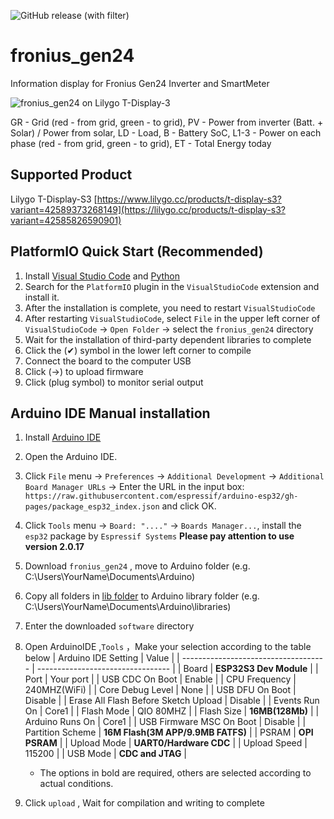![GitHub release (with filter)](https://img.shields.io/github/v/release/pmajor021/fronius_gen24?color=%23008000)

# fronius_gen24
Information display for Fronius Gen24 Inverter and SmartMeter

![fronius_gen24 on Lilygo T-Display-3](https://github.com/user-attachments/assets/0c8e602b-5128-4b10-9781-90ab488df0a9)

GR - Grid (red - from grid, green - to grid), PV - Power from inverter (Batt. + Solar) / Power from solar, LD - Load, 
B - Battery SoC, L1-3 - Power on each phase (red - from grid, green - to grid), ET - Total Energy today

## Supported Product

Lilygo T-Display-S3
[https://www.lilygo.cc/products/t-display-s3?variant=42589373268149](https://lilygo.cc/products/t-display-s3?variant=42585826590901)

## PlatformIO Quick Start (Recommended)
1. Install [Visual Studio Code](https://code.visualstudio.com/) and [Python](https://www.python.org/)
2. Search for the `PlatformIO` plugin in the `VisualStudioCode` extension and install it.
3. After the installation is complete, you need to restart `VisualStudioCode`
4. After restarting `VisualStudioCode`, select `File` in the upper left corner of `VisualStudioCode` -> `Open Folder` -> select the `fronius_gen24` directory
5. Wait for the installation of third-party dependent libraries to complete
6. Click the (✔) symbol in the lower left corner to compile
7. Connect the board to the computer USB
8. Click (→) to upload firmware
9. Click (plug symbol) to monitor serial output


## Arduino IDE Manual installation

1. Install [Arduino IDE](https://www.arduino.cc/en/software)
2. Open the Arduino IDE.
3. Click `File` menu -> `Preferences` -> `Additional Development` -> `Additional Board Manager URLs` -> Enter the URL in the input box: `https://raw.githubusercontent.com/espressif/arduino-esp32/gh-pages/package_esp32_index.json` and click OK.
4. Click `Tools` menu -> `Board: "...."` -> `Boards Manager...`, install the `esp32` package by `Espressif Systems` **Please pay attention to use version 2.0.17**
5. Download `fronius_gen24` , move to Arduino folder (e.g. C:\Users\YourName\Documents\Arduino\)
6. Copy all folders in [lib folder](./lib/) to Arduino library folder (e.g. C:\Users\YourName\Documents\Arduino\libraries)
7. Enter the downloaded `software` directory
8. Open ArduinoIDE ,`Tools` ，Make your selection according to the table below
    | Arduino IDE Setting                  | Value                             |
    | ------------------------------------ | --------------------------------- |
    | Board                                | **ESP32S3 Dev Module**            |
    | Port                                 | Your port                         |
    | USB CDC On Boot                      | Enable                            |
    | CPU Frequency                        | 240MHZ(WiFi)                      |
    | Core Debug Level                     | None                              |
    | USB DFU On Boot                      | Disable                           |
    | Erase All Flash Before Sketch Upload | Disable                           |
    | Events Run On                        | Core1                             |
    | Flash Mode                           | QIO 80MHZ                         |
    | Flash Size                           | **16MB(128Mb)**                   |
    | Arduino Runs On                      | Core1                             |
    | USB Firmware MSC On Boot             | Disable                           |
    | Partition Scheme                     | **16M Flash(3M APP/9.9MB FATFS)** |
    | PSRAM                                | **OPI PSRAM**                     |
    | Upload Mode                          | **UART0/Hardware CDC**            |
    | Upload Speed                         | 115200                            |
    | USB Mode                             | **CDC and JTAG**                  |
    * The options in bold are required, others are selected according to actual conditions.

9. Click `upload` , Wait for compilation and writing to complete

